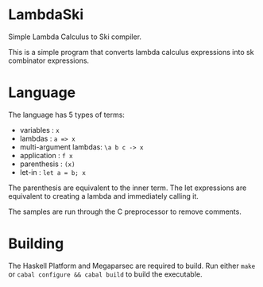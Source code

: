 # LambdaSki
Simple Lambda Calculus to Ski compiler.

This is a simple program that converts lambda calculus expressions into sk combinator expressions.

# Language
The language has 5 types of terms:
* variables : ``x``
* lambdas : ``a => x``
* multi-argument lambdas: ``\a b c -> x``
* application : ``f x``
* parenthesis : ``(x)``
* let-in : ``let a = b; x``

The parenthesis are equivalent to the inner term. The let expressions are equivalent to creating a lambda and immediately calling it.

The samples are run through the C preprocessor to remove comments.

# Building
The Haskell Platform and Megaparsec are required to build.
Run either ``make`` or ``cabal configure && cabal build`` to build the executable.
